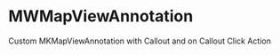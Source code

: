 MWMapViewAnnotation
===================

Custom MKMapViewAnnotation with Callout and on Callout Click Action